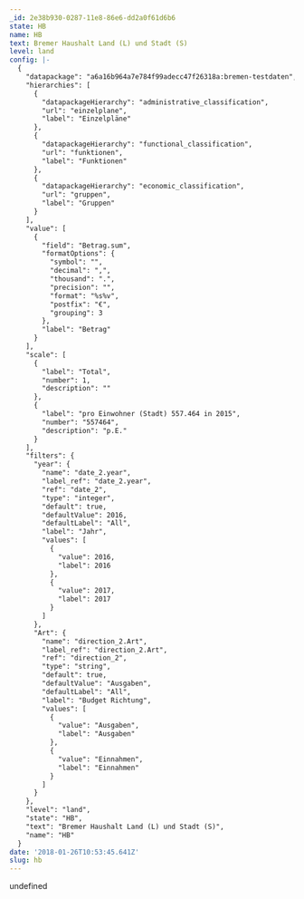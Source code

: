 ```yaml
---
_id: 2e38b930-0287-11e8-86e6-dd2a0f61d6b6
state: HB
name: HB
text: Bremer Haushalt Land (L) und Stadt (S)
level: land
config: |-
  {
    "datapackage": "a6a16b964a7e784f99adecc47f26318a:bremen-testdaten",
    "hierarchies": [
      {
        "datapackageHierarchy": "administrative_classification",
        "url": "einzelplane",
        "label": "Einzelpläne"
      },
      {
        "datapackageHierarchy": "functional_classification",
        "url": "funktionen",
        "label": "Funktionen"
      },
      {
        "datapackageHierarchy": "economic_classification",
        "url": "gruppen",
        "label": "Gruppen"
      }
    ],
    "value": [
      {
        "field": "Betrag.sum",
        "formatOptions": {
          "symbol": "",
          "decimal": ",",
          "thousand": ".",
          "precision": "",
          "format": "%s%v",
          "postfix": "€",
          "grouping": 3
        },
        "label": "Betrag"
      }
    ],
    "scale": [
      {
        "label": "Total",
        "number": 1,
        "description": ""
      },
      {
        "label": "pro Einwohner (Stadt) 557.464 in 2015",
        "number": "557464",
        "description": "p.E."
      }
    ],
    "filters": {
      "year": {
        "name": "date_2.year",
        "label_ref": "date_2.year",
        "ref": "date_2",
        "type": "integer",
        "default": true,
        "defaultValue": 2016,
        "defaultLabel": "All",
        "label": "Jahr",
        "values": [
          {
            "value": 2016,
            "label": 2016
          },
          {
            "value": 2017,
            "label": 2017
          }
        ]
      },
      "Art": {
        "name": "direction_2.Art",
        "label_ref": "direction_2.Art",
        "ref": "direction_2",
        "type": "string",
        "default": true,
        "defaultValue": "Ausgaben",
        "defaultLabel": "All",
        "label": "Budget Richtung",
        "values": [
          {
            "value": "Ausgaben",
            "label": "Ausgaben"
          },
          {
            "value": "Einnahmen",
            "label": "Einnahmen"
          }
        ]
      }
    },
    "level": "land",
    "state": "HB",
    "text": "Bremer Haushalt Land (L) und Stadt (S)",
    "name": "HB"
  }
date: '2018-01-26T10:53:45.641Z'
slug: hb
---
```

undefined
